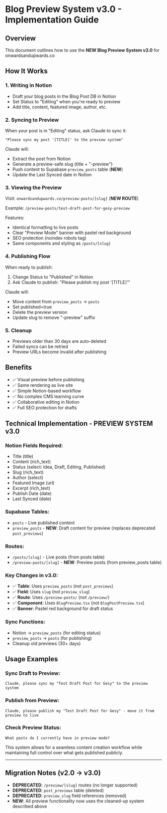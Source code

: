 # Blog Preview System v3.0 - Implementation Guide

## Overview
This document outlines how to use the **NEW Blog Preview System v3.0** for onwardsandupwards.co

## How It Works

### 1. Writing in Notion
- Draft your blog posts in the Blog Post DB in Notion
- Set Status to "Editing" when you're ready to preview
- Add title, content, featured image, author, etc.

### 2. Syncing to Preview
When your post is in "Editing" status, ask Claude to sync it:
```
"Please sync my post '[TITLE]' to the preview system"
```

Claude will:
- Extract the post from Notion
- Generate a preview-safe slug (title + "-preview")
- Push content to Supabase `preview_posts` table (**NEW**)
- Update the Last Synced date in Notion

### 3. Viewing the Preview
Visit: `onwardsandupwards.co/preview-posts/[slug]` (**NEW ROUTE**)

Example: `/preview-posts/test-draft-post-for-gesy-preview`

Features:
- Identical formatting to live posts
- Clear "Preview Mode" banner with pastel red background
- SEO protection (noindex robots tag)
- Same components and styling as `/posts/[slug]`

### 4. Publishing Flow
When ready to publish:
1. Change Status to "Published" in Notion
2. Ask Claude to publish: "Please publish my post '[TITLE]'"

Claude will:
- Move content from `preview_posts` → `posts`
- Set published=true
- Delete the preview version
- Update slug to remove "-preview" suffix

### 5. Cleanup
- Previews older than 30 days are auto-deleted
- Failed syncs can be retried
- Preview URLs become invalid after publishing

## Benefits
- ✅ Visual preview before publishing
- ✅ Same rendering as live site
- ✅ Simple Notion-based workflow
- ✅ No complex CMS learning curve
- ✅ Collaborative editing in Notion
- ✅ Full SEO protection for drafts

## Technical Implementation - **PREVIEW SYSTEM v3.0**

### Notion Fields Required:
- Title (title)
- Content (rich_text)
- Status (select: Idea, Draft, Editing, Published)
- Slug (rich_text)
- Author (select)
- Featured Image (url)
- Excerpt (rich_text)
- Publish Date (date)
- Last Synced (date)

### Supabase Tables:
- `posts` - Live published content
- `preview_posts` - **NEW**: Draft content for preview (replaces deprecated `post_previews`)

### Routes:
- `/posts/[slug]` - Live posts (from posts table)
- `/preview-posts/[slug]` - **NEW**: Preview posts (from preview_posts table)

### Key Changes in v3.0:
- ✅ **Table**: Uses `preview_posts` (not `post_previews`)
- ✅ **Field**: Uses `slug` (not `preview_slug`)
- ✅ **Route**: Uses `/preview-posts/` (not `/preview/`)
- ✅ **Component**: Uses `BlogPreview.tsx` (not `BlogPostPreview.tsx`)
- ✅ **Banner**: Pastel red background for draft status

### Sync Functions:
- Notion → `preview_posts` (for editing status)
- `preview_posts` → `posts` (for publishing)
- Cleanup old previews (30+ days)

## Usage Examples

### Sync Draft to Preview:
```
Claude, please sync my "Test Draft Post for Gesy" to the preview system
```

### Publish from Preview:
```
Claude, please publish my "Test Draft Post for Gesy" - move it from preview to live
```

### Check Preview Status:
```
What posts do I currently have in preview mode?
```

This system allows for a seamless content creation workflow while maintaining full control over what gets published publicly.

---

## Migration Notes (v2.0 → v3.0)
- **DEPRECATED**: `/preview/[slug]` routes (no longer supported)
- **DEPRECATED**: `post_previews` table (deleted)
- **DEPRECATED**: `preview_slug` field references (removed)
- **NEW**: All preview functionality now uses the cleaned-up system described above
